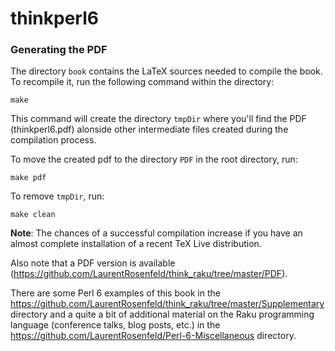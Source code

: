 # thinkperl6

### Generating the PDF

The directory `book` contains the LaTeX sources needed to compile the book.
To recompile it, run the following command within the directory:
```
make
```
This command will create the directory `tmpDir` where you'll find the PDF (thinkperl6.pdf)
alonside other intermediate files created during the compilation process.

To move the created pdf to the directory `PDF` in the root directory, run:
```
make pdf
```

To remove `tmpDir`, run:
```
make clean
```
**Note**: The chances of a successful compilation increase if you have an almost
complete installation of a recent TeX Live distribution.

Also note that a PDF version is available (https://github.com/LaurentRosenfeld/think_raku/tree/master/PDF).

There are some Perl 6 examples of this book in the https://github.com/LaurentRosenfeld/think_raku/tree/master/Supplementary directory and a quite a bit of additional material on the Raku programming language (conference talks, blog posts, etc.) in the 
https://github.com/LaurentRosenfeld/Perl-6-Miscellaneous directory.

